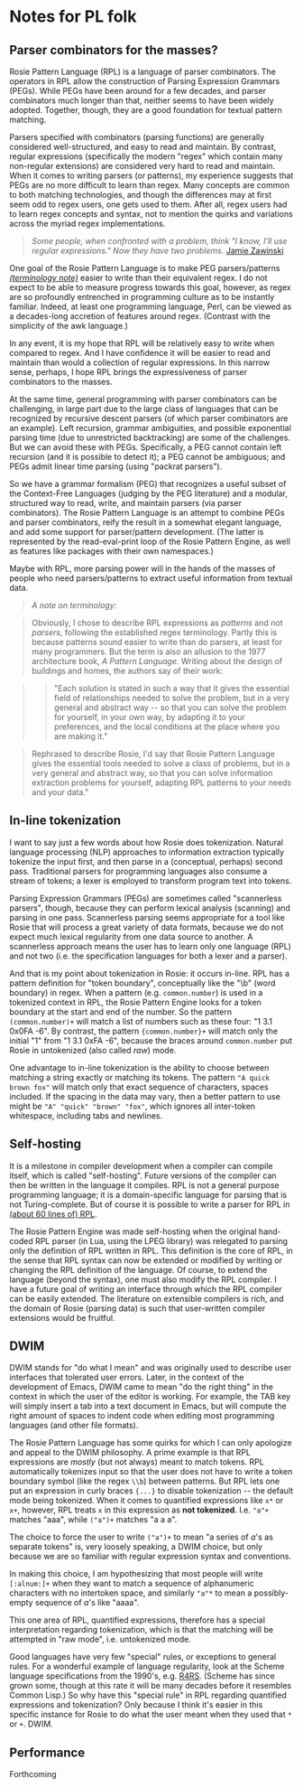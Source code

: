 <!--  -*- Mode: GFM; -*-                                 -->
<!--                                                     -->
<!-- Notes on Rosie for PL (and maybe general CS) geeks  -->
<!-- (c) 2016, Jamie A. Jennings                         -->

# Notes for PL folk

## Parser combinators for the masses?

Rosie Pattern Language (RPL) is a language of parser combinators.  The operators in RPL allow the construction of Parsing Expression Grammars (PEGs).  While  PEGs have been around for a few decades, and parser combinators much longer than that, neither seems to have been widely adopted.  Together, though, they are a good foundation for textual pattern matching.

Parsers specified with combinators (parsing functions) are generally considered well-structured, and easy to read and maintain.  By contrast, regular expressions (specifically the modern "regex" which contain many non-regular extensions) are considered very hard to read and maintain.  When it comes to writing parsers (or patterns), my experience suggests that PEGs are no more difficult to learn than regex.  Many concepts are common to both matching technologies, and though the differences may at first seem odd to regex users, one gets used to them.  After all, regex users had to learn regex concepts and syntax, not to mention the quirks and variations across the myriad regex implementations.

> *Some people, when confronted with a problem, think "I know, I'll use regular expressions."  Now they have two problems.*
> [Jamie Zawinski](https://en.wikipedia.org/wiki/Jamie_Zawinski)

One goal of the Rosie Pattern Language is to make PEG parsers/patterns [*(terminology note)*](#terminology) easier to write than their equivalent regex.  I do not expect to be able to measure progress towards this goal, however, as regex are so profoundly entrenched in programming culture as to be instantly familiar.  Indeed, at least one programming language, Perl, can be viewed as a decades-long accretion of features around regex.  (Contrast with the simplicity of the awk language.)

In any event, it is my hope that RPL will be relatively easy to write when compared to regex.  And I have confidence it will be easier to read and maintain than would a collection of regular expressions.  In this narrow sense, perhaps, I hope RPL brings the expressiveness of parser combinators to the masses.

At the same time, general programming with parser combinators can be challenging, in large part due to the large class of languages that can be recognized by recursive descent parsers (of which parser combinators are an example).  Left recursion, grammar ambiguities, and possible exponential parsing time (due to unrestricted backtracking) are some of the challenges.  But we can avoid these with PEGs.  Specifically, a PEG cannot contain left recursion (and it is possible to detect it); a PEG cannot be ambiguous; and PEGs admit linear time parsing (using "packrat parsers").

So we have a grammar formalism (PEG) that recognizes a useful subset of the Context-Free Languages (judging by the PEG literature) and a modular, structured way to read, write, and maintain parsers (via parser combinators).  The Rosie Pattern Language is an attempt to combine PEGs and parser combinators, reify the result in a somewhat elegant language, and add some support for parser/pattern development.  (The latter is represented by the read-eval-print loop of the Rosie Pattern Engine, as well as features like packages with their own namespaces.)

Maybe with RPL, more parsing power will in the hands of the masses of people who need parsers/patterns to extract useful information from textual data.

> <a name="terminology"></a>
> *A note on terminology:*

> Obviously, I chose to describe RPL expressions as *patterns* and not *parsers*, following the established regex terminology.  Partly this is because patterns sound easier to write than do parsers, at least for many programmers.  But the term is also an allusion to the 1977 architecture book, *A Pattern Language*.  Writing about the design of buildings and homes, the authors say of their work:

> > "Each solution is stated in such a way that it gives the essential field of relationships needed to solve the problem, but in a very general and abstract way -- so that you can solve the problem for yourself, in your own way, by adapting it to your preferences, and the local conditions at the place where you are making it."

> Rephrased to describe Rosie, I'd say that Rosie Pattern Language gives the essential tools needed to solve a class of problems, but in a very general and abstract way, so that you can solve information extraction problems for yourself, adapting RPL patterns to your needs and your data."

## In-line tokenization

I want to say just a few words about how Rosie does tokenization.  Natural language processing (NLP) approaches to information extraction typically tokenize the input first, and then parse in a (conceptual, perhaps) second pass.  Traditional parsers for programming languages also consume a stream of tokens; a lexer is employed to transform program text into tokens.

Parsing Expression Grammars (PEGs) are sometimes called "scannerless parsers", though, because they can perform lexical analysis (scanning) and parsing in one pass.  Scannerless parsing seems appropriate for a tool like Rosie that will process a great variety of data formats, because we do not expect much lexical regularity from one data source to another.  A scannerless approach means the user has to learn only one language (RPL) and not two (i.e. the specification languages for both a lexer and a parser).

And that is my point about tokenization in Rosie: it occurs in-line.  RPL has a pattern definition for "token boundary", conceptually like the "\\b" (word boundary) in regex.  When a pattern (e.g. `common.number`) is used in a tokenized context in RPL, the Rosie Pattern Engine looks for a token boundary at the start and end of the number.  So the pattern `(common.number)+` will match a list of numbers such as these four: "1 3.1 0x0FA -6".  By contrast, the pattern `{common.number}+` will match only the initial "1" from "1 3.1 0xFA -6", because the braces around `common.number` put Rosie in untokenized (also called *raw*) mode.

One advantage to in-line tokenization is the ability to choose between matching a string exactly or matching its tokens.  The pattern `"A quick brown fox"` will match only that exact sequence of characters, spaces included.  If the spacing in the data may vary, then a better pattern to use might be `"A" "quick" "brown" "fox"`, which ignores all inter-token whitespace, including tabs and newlines.


## Self-hosting

It is a milestone in compiler development when a compiler can compile itself, which is called "self-hosting".  Future versions of the compiler can then be written in the language it compiles.  RPL is not a general purpose programming language; it is a domain-specific language for parsing that is not Turing-complete.  But of course it is possible to write a parser for RPL in [(about 60 lines of) RPL](../src/rosie-core.rpl).

The Rosie Pattern Engine was made self-hosting when the original hand-coded RPL parser (in Lua, using the LPEG library) was relegated to parsing only the definition of RPL written in RPL.  This definition is the core of RPL, in the sense that RPL syntax can now be extended or modified by writing or changing the RPL definition of the language.  Of course, to extend the language (beyond the syntax), one must also modify the RPL compiler.  I have a future goal of writing an interface through which the RPL compiler can be easily extended.  The literature on extensible compilers is rich, and the domain of Rosie (parsing data) is such that user-written compiler extensions would be fruitful.


## DWIM

DWIM stands for "do what I mean" and was originally used to describe user interfaces that tolerated user errors.  Later, in the context of the development of Emacs, DWIM came to mean "do the right thing" in the context in which the user of the editor is working.  For example, the TAB key will simply insert a tab into a text document in Emacs, but will compute the right amount of spaces to indent code when editing most programming languages (and other file formats).

The Rosie Pattern Language has some quirks for which I can only apologize and appeal to the DWIM philosophy.  A prime example is that RPL expressions are *mostly* (but not always) meant to match tokens.  RPL automatically tokenizes input so that the user does not have to write a token boundary symbol (like the regex `\\b`) between patterns.  But RPL lets one put an expression in curly braces `{...}` to disable tokenization -- the default mode being tokenized.  When it comes to quantified expressions like `x*` or `x+`, however, RPL treats `x` in this expression as **not tokenized**.  I.e. `"a"+` matches "aaa", while `("a")+` matches "a a a".

The choice to force the user to write `("a")+` to mean "a series of *a*'s as separate tokens" is, very loosely speaking, a DWIM choice, but only because we are so familiar with regular expression syntax and conventions.

In making this choice, I am hypothesizing that most people will write `[:alnum:]+` when they want to match a sequence of alphanumeric characters with no intertoken space, and similarly `"a"*` to mean a possibly-empty sequence of *a*'s like "aaaa".

This one area of RPL, quantified expressions, therefore has a special interpretation regarding tokenization, which is that the matching will be attempted in "raw mode", i.e. untokenized mode.

Good languages have very few "special" rules, or exceptions to general rules.  For a wonderful example of language regularity, look at the Scheme language specifications from the 1990's, e.g. [R4RS](https://people.csail.mit.edu/jaffer/r4rs.pdf).  (Scheme has since grown some, though at this rate it will be many decades before it resembles Common Lisp.)  So why have this "special rule" in RPL regarding quantified expressions and tokenization?  Only because I think it's easier in this specific instance for Rosie to do what the user meant when they used that `*` or `+`.  DWIM.


## Performance

Forthcoming





